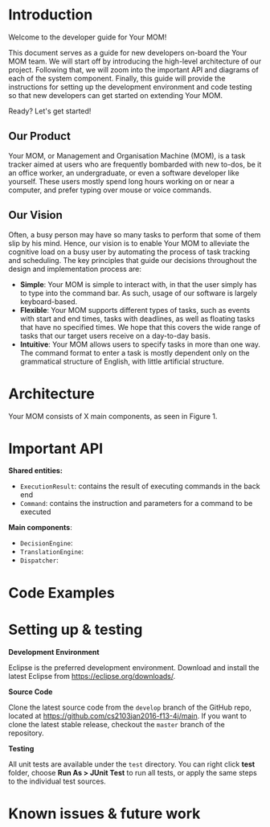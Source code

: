 # Introduction

Welcome to the developer guide for Your MOM!

This document serves as a guide for new developers on-board the Your MOM team.
We will start off by introducing the high-level architecture of our project.
Following that, we will zoom into the important API and diagrams of each of the
system component. Finally, this guide will provide the instructions for setting
up the development environment and code testing so that new developers can get
started on extending Your MOM.

Ready? Let's get started!

## Our Product

Your MOM, or Management and Organisation Machine (MOM), is a task tracker aimed
at users who are frequently bombarded with new to-dos, be it an office worker,
an undergraduate, or even a software developer like yourself. These users
mostly spend long hours working on or near a computer, and prefer typing over
mouse or voice commands.

## Our Vision

Often, a busy person may have so many tasks to perform that some of them slip
by his mind. Hence, our vision is to enable Your MOM to alleviate the cognitive
load on a busy user by automating the process of task tracking and scheduling.
The key principles that guide our decisions throughout the design and
implementation process are:

* **Simple**: Your MOM is simple to interact with, in that the user simply has
  to type into the command bar. As such, usage of our software is largely
  keyboard-based.
* **Flexible**: Your MOM supports different types of tasks, such as events with
  start and end times, tasks with deadlines, as well as floating tasks that
  have no specified times. We hope that this covers the wide range of tasks
  that our target users receive on a day-to-day basis.
* **Intuitive**: Your MOM allows users to specify tasks in more than one way.
  The command format to enter a task is mostly dependent only on the
  grammatical structure of English, with little artificial structure.

# Architecture

Your MOM consists of X main components, as seen in Figure 1.

# Important API

**Shared entities:**

* `ExecutionResult`: contains the result of executing commands in the back end
* `Command`: contains the instruction and parameters for a command to be
  executed


**Main components**:

* `DecisionEngine`:
* `TranslationEngine`:
* `Dispatcher`:

# Code Examples

# Setting up & testing

**Development Environment**

Eclipse is the preferred development environment. Download and install
the latest Eclipse from https://eclipse.org/downloads/.

**Source Code**

Clone the latest source code from the `develop` branch of the GitHub repo,
located at https://github.com/cs2103jan2016-f13-4j/main. If you want to clone
the latest stable release, checkout the `master` branch of the repository.

**Testing**

All unit tests are available under the `test` directory. You can right click
**test** folder, choose **Run As > JUnit Test** to run all tests, or apply
the same steps to the individual test sources.


# Known issues & future work
